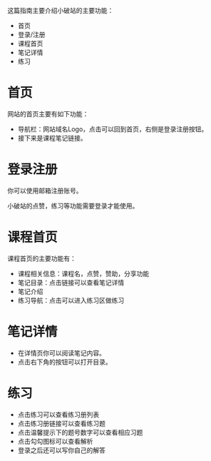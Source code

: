 

这篇指南主要介绍小破站的主要功能：
- 首页
- 登录/注册
- 课程首页
- 笔记详情
- 练习

# 首页

网站的首页主要有如下功能：

- 导航栏：网站域名Logo，点击可以回到首页，右侧是登录注册按钮。
- 接下来是课程笔记链接。

# 登录注册

你可以使用邮箱注册账号。

小破站的点赞，练习等功能需要登录才能使用。

# 课程首页

课程首页的主要功能有：

- 课程相关信息：课程名，点赞，赞助，分享功能
- 笔记目录：点击链接可以查看笔记详情
- 笔记介绍
- 练习导航：点击可以进入练习区做练习

# 笔记详情

- 在详情页你可以阅读笔记内容。
- 点击右下角的按钮可以打开目录。

# 练习

- 点击练习可以查看练习册列表
- 点击练习册链接可以查看练习题
- 点击温馨提示下的题号数字可以查看相应习题
- 点击勾勾图标可以查看解析
- 登录之后还可以写你自己的解答
